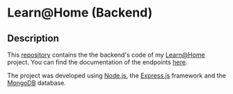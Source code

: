 # Learn@Home (Backend)

## Description

This [repository](https://github.com/werner94fribourg/learn-at-home-backend) contains the the backend's code of my [Learn@Home](https://www.figma.com/file/BMomGVZqLZb811mDMShpLu/UI-design-Sportify-FR?node-id=0%3A1) project. You can find the documentation of the endpoints [here](https://www.figma.com/file/BMomGVZqLZb811mDMShpLu/UI-design-Sportify-FR?node-id=0%3A1).

The project was developed using [Node.js](https://nodejs.org/en/about), the [Express.js](https://expressjs.com/) framework and the [MongoDB](https://www.mongodb.com/) database.
